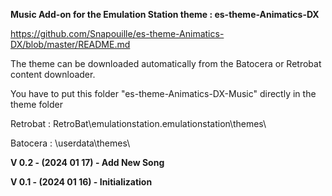 **Music Add-on for the Emulation Station theme : es-theme-Animatics-DX**

https://github.com/Snapouille/es-theme-Animatics-DX/blob/master/README.md

The theme can be downloaded automatically from the Batocera or Retrobat content downloader.

You have to put this folder "es-theme-Animatics-DX-Music" directly in the theme folder

Retrobat :
RetroBat\emulationstation\.emulationstation\themes\

Batocera :
\userdata\themes\

**V 0.2 - (2024 01 17) - Add New Song**

**V 0.1 - (2024 01 16) - Initialization**
